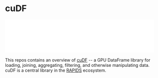 # cuDF

![](rapids-logo.svg)

This repos contains an overview of [cuDF](https://github.com/rapidsai/cudf) -- a GPU DataFrame library for loading, joining, aggregating, filtering, and otherwise manipulating data. cuDF is a central library in the [RAPIDS](https://rapids.ai/) ecosystem. 
